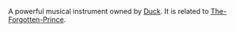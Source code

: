 A powerful musical instrument owned by [Duck](../-Characters/-Player/Duck.md). It is related to [The-Forgotten-Prince](../-Characters/The-Forgotten-Prince.md).